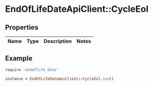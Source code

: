 # EndOfLifeDateApiClient::CycleEol

## Properties

| Name | Type | Description | Notes |
| ---- | ---- | ----------- | ----- |

## Example

```ruby
require 'endoflife_date'

instance = EndOfLifeDateApiClient::CycleEol.new()
```

